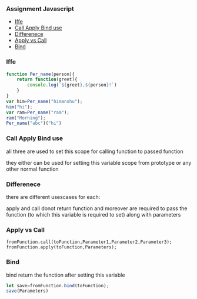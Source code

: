 
### Assignment Javascript 

- [Iffe](#iffe)
- [Call  Apply  Bind use](#call--apply--bind-use)
- [Differenece](#differenece)
- [Apply vs Call](#apply-vs-call)
- [Bind](#bind)


### Iffe
```javascript
function Per_name(person){
    return function(greet){
        console.log(`${greet},${person}!`)
    }
}
var him=Per_name("himanshu");
him("hi");
var ram=Per_name("ram");
ram("Morning");
Per_name("abc")("hi")
 ```

### Call  Apply  Bind use 


all three are used to set this scope  for calling function to passed function

they either can be used for setting this variable scope from prototype or any other normal function

### Differenece
there are different usescases for each:

apply and call donot return function and moreover are required to pass the function (to which this variable is required to set) along with parameters

### Apply vs Call
 ```javacript
 fromFunction.call(toFunction,Parameter1,Parameter2,Parameter3);
 fromFunction.apply(toFunction,Parameters);
```
### Bind
bind return the function after setting this variable

```javascript
let save=fromFunction.bind(toFunction);
save(Parameters)
```